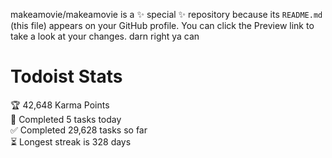 makeamovie/makeamovie is a ✨ special ✨ repository because its `README.md` (this file) appears on your GitHub profile.
You can click the Preview link to take a look at your changes. darn right ya can

# Todoist Stats

<!-- TODO-IST:START -->
🏆  42,648 Karma Points           
🌸  Completed 5 tasks today           
✅  Completed 29,628 tasks so far           
⏳  Longest streak is 328 days
<!-- TODO-IST:END -->